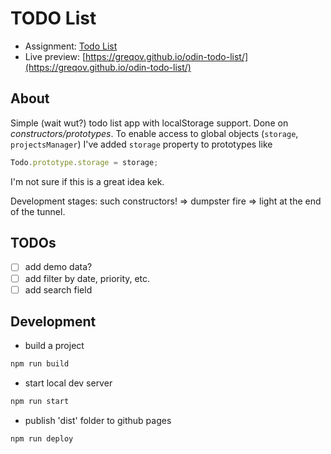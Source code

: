 # TODO List

- Assignment: [Todo List](https://www.theodinproject.com/paths/full-stack-javascript/courses/javascript/lessons/todo-list)
- Live preview: [https://greqov.github.io/odin-todo-list/](https://greqov.github.io/odin-todo-list/)

## About

Simple (wait wut?) todo list app with localStorage support. Done on _constructors/prototypes_.
To enable access to global objects (`storage`, `projectsManager`) I've added `storage` property to prototypes like

```js
Todo.prototype.storage = storage;
```

I'm not sure if this is a great idea kek.

Development stages: such constructors! => dumpster fire => light at the end of the tunnel.

## TODOs

- [ ] add demo data?
- [ ] add filter by date, priority, etc.
- [ ] add search field

## Development

- build a project

```bash
npm run build
```

- start local dev server

```bash
npm run start
```

- publish 'dist' folder to github pages

```bash
npm run deploy
```
